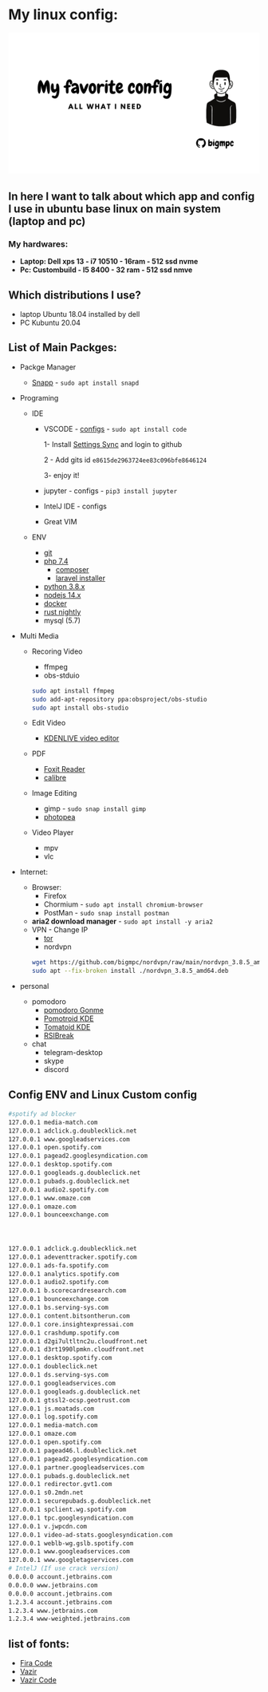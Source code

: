 # My linux config:

![My favorite config](https://github.com/bigmpc/bigmpc/raw/main/Ubuntu/My%20favorite%20config.png)

In here I want to talk about which app and config I use in ubuntu base linux on main system (laptop and pc)
---
### My hardwares:
- **Laptop: Dell xps 13 - i7 10510 - 16ram - 512 ssd nvme**
- **Pc: Custombuild - I5 8400 - 32 ram - 512 ssd nmve**

## Which distributions I use?
- laptop Ubuntu 18.04 installed by dell
- PC Kubuntu 20.04 

## List of Main Packges:
- Packge Manager
  - [Snapp](https://snapcraft.io/) - `sudo apt install snapd`
- Programing
  - IDE
    - VSCODE - [configs](https://gist.github.com/bigmpc/e8615de2963724ee83c096bfe8646124) - `sudo apt install code`

      1- Install [Settings Sync](https://marketplace.visualstudio.com/items?itemName=Shan.code-settings-sync) and login to github
      
      2 - Add gits id `e8615de2963724ee83c096bfe8646124`
      
      3- enjoy it!
    - jupyter - configs - `pip3 install jupyter`
    - IntelJ IDE - configs
    - Great VIM
    
  - ENV
     - [git](https://git-scm.com/)
     - [php 7.4](https://github.com/bigmpc/bigmpc/blob/main/Ubuntu/programing/php.md)
        - [composer](https://getcomposer.org/download/)
        - [laravel installer](https://laravel.com/docs/8.x/#installing-laravel)
     - [python 3.8.x](https://github.com/bigmpc/bigmpc/blob/main/Ubuntu/programing/python.md)
     - [nodejs 14.x](https://www.digitalocean.com/community/tutorials/how-to-install-node-js-on-ubuntu-20-04)
     - [docker](https://docs.docker.com/engine/install/ubuntu/#install-using-the-convenience-script)
     - [rust nightly](https://github.com/hamidrezakp/rusty-shop#1-install-rust-on-your-machine)
     - mysql (5.7)
     
     
 
- Multi Media
  - Recoring Video
    - ffmpeg
    - obs-stduio
    ```bash 
    sudo apt install ffmpeg
    sudo add-apt-repository ppa:obsproject/obs-studio
    sudo apt install obs-studio
    ```
   
  - Edit Video
    - [KDENLIVE video editor](https://kdenlive.org/en/)
  - PDF 
    - [Foxit Reader](https://linuxhint.com/install_foxit_reader_ubuntu/)
    - [calibre](https://calibre-ebook.com/download_linux)
    
  - Image Editing
    - gimp - `sudo snap install gimp`
    - [photopea](https://www.photopea.com/)
  - Video Player
    - mpv
    - vlc
  
- Internet:
  - Browser:
    - Firefox
    - Chormium - `sudo apt install chromium-browser`
    - PostMan - `sudo snap install postman`
  - **aria2 download manager** - `sudo apt install -y aria2`
  - VPN - Change IP
    - [tor](https://molaei.org/tor-ubuntu/)
    - nordvpn
    ```bash 
    wget https://github.com/bigmpc/nordvpn/raw/main/nordvpn_3.8.5_amd64.deb
    sudo apt --fix-broken install ./nordvpn_3.8.5_amd64.deb
    ```
- personal
  - pomodoro
    - [pomodoro Gonme](https://gnomepomodoro.org/)
    - [Pomotroid KDE](https://store.kde.org/p/1276501/)
    - [Tomatoid KDE](https://store.kde.org/p/1002086)
    - [RSIBreak](https://userbase.kde.org/RSIBreak)
  - chat
    - telegram-desktop
    - skype
    - discord
  
## Config ENV and Linux Custom config
```bash
#spotify ad blocker
127.0.0.1 media-match.com
127.0.0.1 adclick.g.doublecklick.net
127.0.0.1 www.googleadservices.com
127.0.0.1 open.spotify.com
127.0.0.1 pagead2.googlesyndication.com
127.0.0.1 desktop.spotify.com
127.0.0.1 googleads.g.doubleclick.net
127.0.0.1 pubads.g.doubleclick.net
127.0.0.1 audio2.spotify.com
127.0.0.1 www.omaze.com
127.0.0.1 omaze.com
127.0.0.1 bounceexchange.com



127.0.0.1 adclick.g.doublecklick.net
127.0.0.1 adeventtracker.spotify.com
127.0.0.1 ads-fa.spotify.com
127.0.0.1 analytics.spotify.com
127.0.0.1 audio2.spotify.com
127.0.0.1 b.scorecardresearch.com
127.0.0.1 bounceexchange.com
127.0.0.1 bs.serving-sys.com
127.0.0.1 content.bitsontherun.com
127.0.0.1 core.insightexpressai.com
127.0.0.1 crashdump.spotify.com
127.0.0.1 d2gi7ultltnc2u.cloudfront.net
127.0.0.1 d3rt1990lpmkn.cloudfront.net
127.0.0.1 desktop.spotify.com
127.0.0.1 doubleclick.net
127.0.0.1 ds.serving-sys.com
127.0.0.1 googleadservices.com
127.0.0.1 googleads.g.doubleclick.net
127.0.0.1 gtssl2-ocsp.geotrust.com
127.0.0.1 js.moatads.com
127.0.0.1 log.spotify.com
127.0.0.1 media-match.com
127.0.0.1 omaze.com
127.0.0.1 open.spotify.com
127.0.0.1 pagead46.l.doubleclick.net
127.0.0.1 pagead2.googlesyndication.com
127.0.0.1 partner.googleadservices.com
127.0.0.1 pubads.g.doubleclick.net
127.0.0.1 redirector.gvt1.com
127.0.0.1 s0.2mdn.net
127.0.0.1 securepubads.g.doubleclick.net
127.0.0.1 spclient.wg.spotify.com
127.0.0.1 tpc.googlesyndication.com
127.0.0.1 v.jwpcdn.com
127.0.0.1 video-ad-stats.googlesyndication.com
127.0.0.1 weblb-wg.gslb.spotify.com
127.0.0.1 www.googleadservices.com
127.0.0.1 www.googletagservices.com
# IntelJ (If use crack version)
0.0.0.0 account.jetbrains.com
0.0.0.0 www.jetbrains.com
0.0.0.0 account.jetbrains.com
1.2.3.4 account.jetbrains.com
1.2.3.4 www.jetbrains.com
1.2.3.4 www-weighted.jetbrains.com
```

## list of fonts:
 - [Fira Code](https://github.com/tonsky/FiraCode)
 - [Vazir](https://rastikerdar.github.io/vazir-font/)
 - [Vazir Code](https://rastikerdar.github.io/vazir-code-font/)
